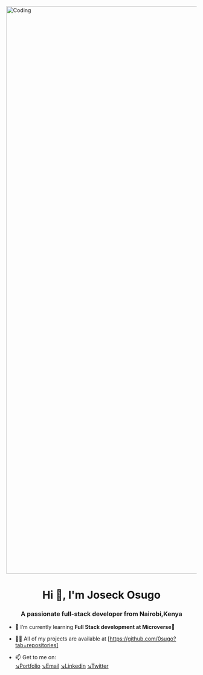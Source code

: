 <img align="center" alt="Coding" width="1500" src="https://www.web24zone.com/wp-content/uploads/2022/09/2c778e_89d09c380b7b4a09bcdbcb329c4734b3_mv2.gif">

<h1 align="center">Hi 👋, I'm Joseck Osugo</h1>
<h3 align="center">A passionate full-stack developer from Nairobi,Kenya</h3>

- 🌱 I’m currently learning **Full Stack development at Microverse🖖**

- 👨‍💻 All of my projects are available at [https://github.com/0sugo?tab=repositories]

- 📫 Get to me on: <br>
[↘︎Portfolio]('')
[↘︎Email](mailto:josugo38@gmail.com)
[↘︎Linkedin](https://www.linkedin.com/in/joseck-osugo-873b0618a/) 
[↘︎Twitter](https://twitter.com/osugo5) 
